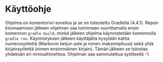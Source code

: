 # Käyttöohje

Ohjelma on komentorivi-sovellus ja se on toteutettu Gradlella (4.4.1).
Repon kloonaamisen jälkeen ohjelman saa toimimaan suorittamalla ensin 
komennon `gradle build`, minkä jälkeen ohjelma käynnistetään komennolla 
`gradle run`.
 Käynnistyksen jälkeen käyttäjältä kysytään
 kahta numerosyötettä (Markovin ketjun aste ja nimen maksimipituus) sekä yhtä
 kirjainsyötettä (nimen ensimmäinen kirjain). Tämän jälkeen
 se tulostaa yhdeksän eri nimivaihtoehtoa. Ohjelman saa sammutettua syötteellä
 -1.
